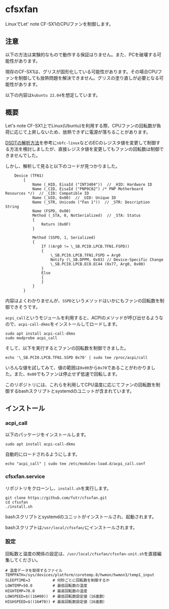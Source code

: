 # cfsxfan
LinuxでLet' note CF-SX1のCPUファンを制御します。

## 注意
以下の方法は実験的なもので動作する保証はりません。また、PCを破壊する可能性があります。

現存のCF-SX1は、グリスが固形化している可能性があります。その場合CPUファンを制御しても放熱問題を解決できません。グリスの塗り直しが必要となる可能性があります。

以下の内容は`kubuntu 22.04`を想定しています。

## 概要
Let's note CF-SX1上でLinux(Ubuntu)を利用する際、CPUファンの回転数が負荷に応じて上昇しないため、放熱できずに電源が落ちることがあります。

[DSDTの解析方法](https://github.com/hirschmann/nbfc/wiki/Analyze-your-notebook%27s-DSDT)を参考に`nbfc-linux`などのECのレジスタ値を変更して制御する方法を検討しましたが、直接レジスタ値を変更してもファンの回転数は制御できませんでした。

しかし、解析して見ると以下のコードが見つかりました。
```
    Device (TFN1)
        {
            Name (_HID, EisaId ("INT3404"))  // _HID: Hardware ID
            Name (_CID, EisaId ("PNP0C02") /* PNP Motherboard Resources */)  // _CID: Compatible ID
            Name (_UID, 0x00)  // _UID: Unique ID
            Name (_STR, Unicode ("Fan 1"))  // _STR: Description String
            Name (FSPD, 0x00)
            Method (_STA, 0, NotSerialized)  // _STA: Status
            {
                Return (0x0F)
            }

            Method (SSPD, 1, Serialized)
            {
                If ((Arg0 != \_SB.PCI0.LPCB.TFN1.FSPD))
                {
                    \_SB.PCI0.LPCB.TFN1.FSPD = Arg0
                    Notify (\_SB.DPPM, 0x83) // Device-Specific Change
                    \_SB.PCI0.LPCB.EC0.EC44 (0x77, Arg0, 0x00)
                }
                Else
                {
                }
            }
        }
```
内容はよくわかりませんが、`SSPD`というメソッドはいかにもファンの回転数を制御できそうです。

`acpi_call`というモジュールを利用すると、ACPIのメソッドが呼び出せるようなので、`acpi-call-dkms`をインストールしてロードします。
```
sudo apt install acpi-call-dkms
sudo modprobe acpi_call
```
そして、以下を実行するとファンの回転数を制御できました。
```
echo '\_SB.PCI0.LPCB.TFN1.SSPD 0x70' | sudo tee /proc/acpi/call
```

いろんな値を試してみて、値の範囲は`0x00`から`0x70`であることがわかりました。また、`0x00`でもファンは停止せず低速で回転します。

このリポジトリには、これらを利用してCPU温度に応じてファンの回転数を制御するbashスクリプトとsystemdのユニットが含まれています。

## インストール
### acpi_call
以下のパッケージをインストールします。
```
sudo apt install acpi-call-dkms
```
自動的にロードされるようにします。
```
echo "acpi_call" | sudo tee /etc/modules-load.d/acpi_call.conf
```
### cfsxfan.service
リポジトリをクローンし、`install.sh`を実行します。
```
git clone https://github.com/futr/cfsxfan.git
cd cfsxfan
./install.sh
```
bashスクリプトとsystemdのユニットがインストールされ、起動されます。

bashスクリプトは`/usr/local/cfsxfan/`にインストールされます。
### 設定
回転数と温度の関係の設定は、`/usr/local/cfsxfan/cfsxfan-unit.sh`を直接編集してください。
```
# 温度データを取得するファイル
TEMPPATH=/sys/devices/platform/coretemp.0/hwmon/hwmon3/temp1_input
SLEEPTIME=3          # 何秒ごとに回転数を制御するか
LOWTEMP=50.0         # 最低回転数の温度
HIGHTEMP=70.0        # 最高回転数の温度
LOWSPEED=$((16#00))  # 最低回転数設定値（16進数）
HIGHSPEED=$((16#70)) # 最高回転数設定値（16進数）
```
